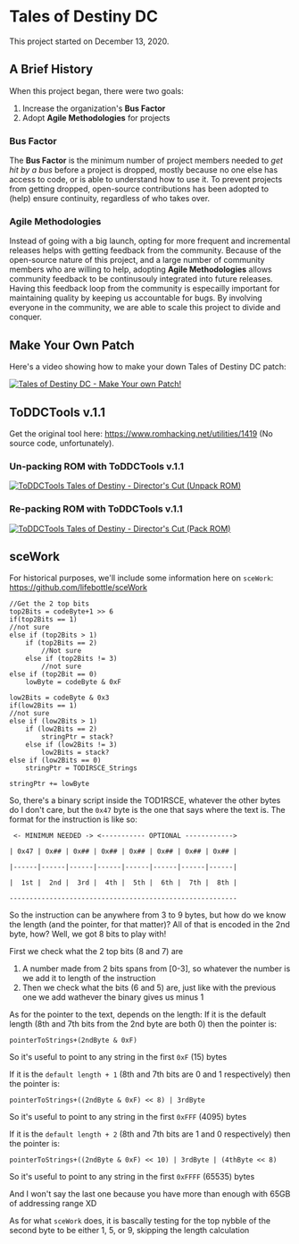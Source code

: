 # Tales of Destiny DC
This project started on December 13, 2020.

## A Brief History
When this project began, there were two goals:
1. Increase the organization's **Bus Factor**
2. Adopt **Agile Methodologies** for projects

### Bus Factor
The **Bus Factor** is the minimum number of project members needed to *get hit by a bus* before a project is dropped, mostly because no one else has access to code, or is able to understand how to use it.  To prevent projects from getting dropped, open-source contributions has been adopted to (help) ensure continuity, regardless of who takes over.

### Agile Methodologies
Instead of going with a big launch, opting for more frequent and incremental releases helps with getting feedback from the community.  Because of the open-source nature of this project, and a large number of community members who are willing to help, adopting **Agile Methodologies** allows community feedback to be continusouly integrated into future releases.  Having this feedback loop from the community is especailly important for maintaining quality by keeping us accountable for bugs.  By involving everyone in the community, we are able to scale this project to divide and conquer.

## Make Your Own Patch
Here's a video showing how to make your down Tales of Destiny DC patch: 

[![Tales of Destiny DC - Make Your own Patch!](https://img.youtube.com/vi/HcAoKaqjTgg/0.jpg)](https://www.youtube.com/watch?v=HcAoKaqjTgg)

## ToDDCTools v.1.1
Get the original tool here: https://www.romhacking.net/utilities/1419 (No source code, unfortunately).

### Un-packing ROM with ToDDCTools v.1.1
[![ToDDCTools Tales of Destiny - Director's Cut (Unpack ROM)](https://img.youtube.com/vi/FyYQGVAKSUc/0.jpg)](https://www.youtube.com/watch?v=FyYQGVAKSUc)

### Re-packing ROM with ToDDCTools v.1.1
[![ToDDCTools Tales of Destiny - Director's Cut (Pack ROM)](https://img.youtube.com/vi/O0DNbnFAEIo/0.jpg)](https://www.youtube.com/watch?v=O0DNbnFAEIo)

## sceWork
For historical purposes, we'll include some information here on `sceWork`: https://github.com/lifebottle/sceWork

```.NET
//Get the 2 top bits
top2Bits = codeByte+1 >> 6
if(top2Bits == 1)
//not sure
else if (top2Bits > 1)
    if (top2Bits == 2)
        //Not sure
    else if (top2Bits != 3)
        //not sure
else if (top2Bit == 0)
    lowByte = codeByte & 0xF 

low2Bits = codeByte & 0x3
if(low2Bits == 1)
//not sure
else if (low2Bits > 1)
    if (low2Bits == 2)
        stringPtr = stack?
    else if (low2Bits != 3)
        low2Bits = stack?
else if (low2Bits == 0)
    stringPtr = TODIRSCE_Strings

stringPtr += lowByte 
```

So, there's a binary script inside the TOD1RSCE, whatever the other bytes do I don't care, but the `0x47` byte is the one that says where the text is.
The format for the instruction is like so:

```
 <- MINIMUM NEEDED -> <----------- OPTIONAL ------------>

| 0x47 | 0x## | 0x## | 0x## | 0x## | 0x## | 0x## | 0x## |

|------|------|------|------|------|------|------|------|

|  1st |  2nd |  3rd |  4th |  5th |  6th |  7th |  8th |

---------------------------------------------------------
```

So the instruction can be anywhere from 3 to 9 bytes, but how do we know the length (and the pointer, for that matter)?
All of that is encoded in the 2nd byte, how? Well, we got 8 bits to play with!

First we check what the 2 top bits (8 and 7) are
1. A number made from 2 bits spans from [0-3], so whatever the number is we add it to length of the instruction
2. Then we check what the bits (6 and 5) are, just like with the previous one we add wathever the binary gives us minus 1

As for the pointer to the text, depends on the length:
If it is the default length (8th and 7th bits from the 2nd byte are both 0) then the pointer is:
```
pointerToStrings+(2ndByte & 0xF)
```

So it's useful to point to any string in the first `0xF` (15) bytes

If it is the `default length + 1` (8th and 7th bits are 0 and 1 respectively) then the pointer is:
```
pointerToStrings+((2ndByte & 0xF) << 8) | 3rdByte
```

So it's useful to point to any string in the first `0xFFF` (4095) bytes

If it is the `default length + 2` (8th and 7th bits are 1 and 0 respectively) then the pointer is:
```
pointerToStrings+((2ndByte & 0xF) << 10) | 3rdByte | (4thByte << 8) 
```
So it's useful to point to any string in the first `0xFFFF` (65535) bytes

And I won't say the last one because you have more than enough with 65GB of addressing range XD

As for what `sceWork` does, it is bascally testing for the top nybble of the second byte to be either 1, 5, or 9, skipping the length calculation